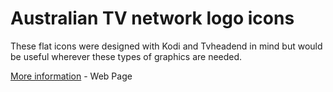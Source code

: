 # Australian TV network logo icons

These flat icons were designed with Kodi and Tvheadend in mind but would be useful wherever these types of graphics are needed.

[More information](https://pureservices.com.au/our-work/australian-tv-logos-icons-tvheadend-kodi/) - Web Page
